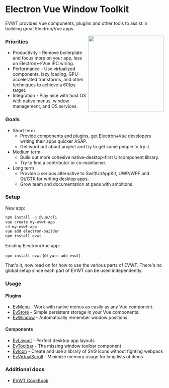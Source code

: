 # Electron Vue Window Toolkit

EVWT provides Vue components, plugins and other tools to assist in building great Electron/Vue apps.

<img src="https://avatars2.githubusercontent.com/u/69093854?s=400&u=700c335218280e5a3bfd1d88f82bcc8c05714df6&v=4" align="right" height="240">

### Priorities
* Productivity - Remove boilerplate and focus more on your app, less on Electron<->Vue IPC wiring.
* Performance - Use virtualized components, lazy loading, GPU-accelerated transforms, and other techniques to achieve a 60fps target.
* Integration - Play nice with host OS with native menus, window management, and OS services.

### Goals
* Short term
  * Provide components and plugins, get Electron+Vue developers writing their apps quicker ASAP.
  * Get word out about project and try to get some people to try it.
* Medium term
  * Build out more cohesive native-desktop-first UI/component library.
  * Try to find a contributor or co-maintainer.
* Long term
  * Provide a serious alternative to SwiftUI/AppKit, UWP/WPF and Qt/GTK for writing desktop apps.
  * Grow team and documentation at pace with ambitions.

### Setup

New app:

```bash
npm install -g @vue/cli
vue create my-evwt-app
cd my-evwt-app
vue add electron-builder
npm install evwt
```

Existing Electron/Vue app:

`npm install evwt` (or `yarn add evwt`)

That's it, now read on for how to use the various parts of EVWT. There's no global setup since each part of EVWT can be used independently.

### Usage

#### Plugins

* [EvMenu](https://github.com/evwt/evwt/blob/master/EvMenu.md) - Work with native menus as easily as any Vue component.
* [EvStore](https://github.com/evwt/evwt/blob/master/EvStore.md) - Simple persistent storage in your Vue components.
* [EvWindow](https://github.com/evwt/evwt/blob/master/EvWindow.md) - Automatically remember window positions.

#### Components

* [EvLayout](https://github.com/evwt/evwt/blob/master/EvLayout.md) - Perfect desktop app layouts
* [EvToolbar](https://github.com/evwt/evwt/blob/master/EvToolbar.md) - The missing window toolbar component
* [EvIcon](https://github.com/evwt/evwt/blob/master/EvIcon.md) - Create and use a library of SVG icons without fighting webpack
* [EvVirtualScroll](https://github.com/evwt/evwt/blob/master/EvVirtualScroll.md) - Minimize memory usage for long lists of items

### Additional docs

* [EVWT CookBook](https://github.com/evwt/evwt/blob/master/CookBook.md)